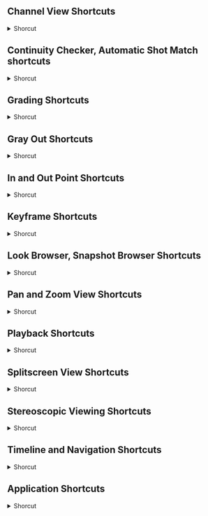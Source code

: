 ## Channel View Shortcuts
<details>
           <summary>Shorcut</summary>

Shortcut | Description
------------ | -------------
B | Show blue channel | 
G | Show green channel | 
R | Show red channel | 
Shift + B | Hide blue channel | 
Shift + G | Hide green channel | 
Shift + R | Hide red channel | 

</details>

## Continuity Checker, Automatic Shot Match shortcuts
<details>
           <summary>Shorcut</summary>

Shortcut | Description
------------ | -------------
Alt + 1/2/3 | Add one or more playheads while using the continuity checker | 
Ctrl + M | Use the auto shot match feature | 

</details>

## Grading Shortcuts
<details>
           <summary>Shorcut</summary>

Shortcut | Description
------------ | -------------
. (period) | Disable grading (hold down) in selected layer | 
0 (zero) | Toggle grading on/off | 
[Numpad]1 to 9 | Copy grade from the previous or next 9 edits | 
Alt + Delete | Reset grading on current panel | 
Alt + Numpad + | Set the copy grade feature to copy from next edits | 
Alt + Numpad \- | Set the copy grade feature to copy from previous edits | 
Backspace | Reject previewed preset | 
C | Copy grade from clip below mouse position | 
Ctrl + Down Arrow | Navigate layer stack down | 
Ctrl + Up Arrow | Navigate layer stack up | 
Shift + Alt + Delete | Reset grading on current clip | 
Shift + Enter | Change color selector mode | 

</details>

## Gray Out Shortcuts
<details>
           <summary>Shorcut</summary>

Shortcut | Description
------------ | -------------
Alt + G | Turn on black out | 
Ctrl + Alt + G | Turn on white out | 
Ctrl + G | Turn on gray out | 
Shift + Alt + G | Turn off gray out | 

</details>

## In and Out Point Shortcuts
<details>
           <summary>Shorcut</summary>

Shortcut | Description
------------ | -------------
Ctrl + Space | Toggle In/Out point settings between current clip and Home/End of timeline | 
End | Move master playhead to current out point | 
Home | Move master playhead to current in point | 
I | Set in point at current master playhead position | 
O | Set out point at current master playhead position | 
Shift + Ctrl + Alt + O | Reset in and out points to default positions | 
Shift + F5 | Reload replaced frames on disk | 

</details>

## Keyframe Shortcuts
<details>
           <summary>Shorcut</summary>

Shortcut | Description
------------ | -------------
F2 | Add a keyframe | 
F3 | Go to the previous keyframe | 
F4 | Go to the next keyframe | 
Shift + F2 | Remove a keyframe | 

</details>

## Look Browser, Snapshot Browser Shortcuts
<details>
           <summary>Shorcut</summary>

Shortcut | Description
------------ | -------------
Alt + Left/Right/Up/Down Arrow | Look browser navigation | 
Ctrl + L | Toggle looks management browser on/off | 
Shift + Alt + Left/Right/Up/Down Arrow | Snapshot browser navigation | 
Shift + C | Add or toggle snapshot | 
W | Collapse third panel in snapshot browser | 

</details>

## Pan and Zoom View Shortcuts
<details>
           <summary>Shorcut</summary>

Shortcut | Description
------------ | -------------
Alt + Home | Match channel sizes | 
Ctrl + Home | Zoom to fit | 
Numpad + | Zoom in | 
Numpad - | Zoom out | 
Shift + Ctrl + Home | Zoom to 100% | 
Shift + Down Arrow | Pan down | 
Shift + Home | Reset pan | 
Shift + Left Arrow | Pan left | 
Shift + Right Arrow | Pan right | 
Shift + Up Arrow | Pan up | 

</details>

## Playback Shortcuts
<details>
           <summary>Shorcut</summary>

Shortcut | Description
------------ | -------------
Alt + M | Mirror image horizontally | 
F5 | Reload changed frames from disk | 
F6 | Switch between single play, loop, and ping-pong playback mode | 
J | Playback backward | 
K | Stop | 
L | Playback forward | 
Left Arrow | Step back one frame | 
Numpad * | Double frames per second | 
Numpad / | Halve frames per second | 
Page Down | Decrease playback FPS | 
Page Up | Increase playback FPS | 
Right Arrow | Step forward one frame | 
Shift + Ctrl + F5 | Clear memory (unload all frames) | 
Shift + M | Mirror image vertically | 
Shift + Space | Reverse playback | 
Space | Play / Pause | 

</details>

## Splitscreen View Shortcuts
<details>
           <summary>Shorcut</summary>

Shortcut | Description
------------ | -------------
F10 | Change the vertical/horizontal orientation of the split screen | 
F11 | Switch the channel positions in the split screen | 
F9 | Change the splitscreen mode | 

</details>

## Stereoscopic Viewing Shortcuts
<details>
           <summary>Shorcut</summary>

Shortcut | Description
------------ | -------------
Left Alt + L | Left eye | 
Left Alt + R | Right eye | 

</details>

## Timeline and Navigation Shortcuts
<details>
           <summary>Shorcut</summary>

Shortcut | Description
------------ | -------------
Alt + Numpad 0 | Move master playhead to selected clip | 
Ctrl + Left Arrow | Previous clip | 
Ctrl + Numpad 0 | Center master playhead | 
Ctrl + Right Arrow | Next clip | 
Shift + Ctrl + Down Arrow | Select clip below | 
Shift + Ctrl + Left Arrow | Select previous clip | 
Shift + Ctrl + Right Arrow | Select next clip | 
Shift + Ctrl + Up Arrow | Select clip above | 

</details>

## Application Shortcuts
<details>
           <summary>Shorcut</summary>

Shortcut | Description
------------ | -------------
Alt + Enter or F | Toggle fullscreen mode | 
Alt + F12 | Reconnect CP200 panels | 
Alt + F4 | Close application | 
Ctrl + Alt + R | Show the reel browser | 
Ctrl + H | Show history panel | 
Ctrl + R | Show or Hide render window | 
Ctrl + S | Save timeline | 
D | Show desktop | 
Esc | Escape image only mode | 
F1 | Show help | 
M | Show or Hide metadata display | 
P | Show or Hide grading panels | 
S | Show or Hide settings window | 
Shift + Ctrl + Alt + D | Show or Hide dual DVI window (toggle) | 
Shift + H | Toggle image only mode | 
</details>
